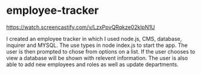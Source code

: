 # employee-tracker

https://watch.screencastify.com/v/LzxPpvQRqkze02klpN1U

I created an employee tracker in which I used node.js, CMS, database, inquirer and MYSQL. The use types in node index.js to start the app. The user is then prompted to chose from options on a list. If the user chooses to view a database will be shown with relevent information. The user is also able to add new employees and roles as well as update departments.
